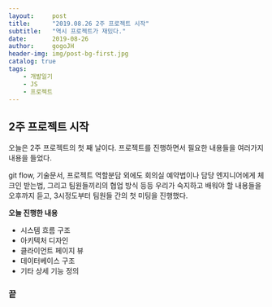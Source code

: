 ```yaml
---
layout:     post
title:      "2019.08.26 2주 프로젝트 시작"
subtitle:   "역시 프로젝트가 재밌다."
date:       2019-08-26
author:     gogoJH
header-img: img/post-bg-first.jpg
catalog: true
tags:
    - 개발일기
    - JS
    - 프로젝트
---
```


## 2주 프로젝트 시작

오늘은 2주 프로젝트의 첫 째 날이다. 프로젝트를 진행하면서 필요한 내용들을 여러가지 내용을 들었다.

git flow, 기술문서, 프로젝트 역할분담 외에도 회의실 예약법이나 담당 엔지니어에게 체크인 받는법, 그리고 팀원들끼리의 협업 방식 등등 우리가 숙지하고 배워야 할 내용들을 오후까지 듣고, 3시정도부터 팀원들 간의 첫 미팅을 진행했다.

**오늘 진행한 내용**

-   시스템 흐름 구조
-   아키텍처 디자인
-   클라이언트 페이지 뷰
-   데이터베이스 구조
-   기타 상세 기능 정의
### 끝
<!--stackedit_data:
eyJoaXN0b3J5IjpbMTM1NDE0NDkxN119
-->